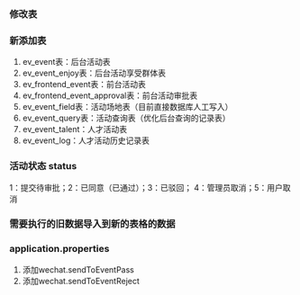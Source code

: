 ### 修改表 ###

### 新添加表 ###
1. ev_event表：后台活动表
2. ev_event_enjoy表：后台活动享受群体表
3. ev_frontend_event表：前台活动表
4. ev_frontend_event_approval表：前台活动审批表
5. ev_event_field表：活动场地表（目前直接数据库人工写入）
6. ev_event_query表：活动查询表（优化后台查询的记录表）
7. ev_event_talent：人才活动表
7. ev_event_log：人才活动历史记录表


### 活动状态 status ###

1：提交待审批；2：已同意（已通过）；3：已驳回； 4：管理员取消；5：用户取消

### 需要执行的旧数据导入到新的表格的数据 ###


### application.properties ###
1. 添加wechat.sendToEventPass
2. 添加wechat.sendToEventReject
